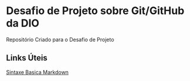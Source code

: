 # Desafio de Projeto sobre Git/GitHub da DIO
Repositório Criado para o Desafio de Projeto

## Links Úteis
[Sintaxe Basica Markdown](https://www.markdownguide.org/getting-started/)
